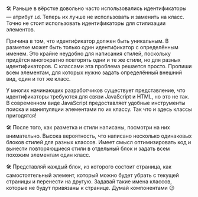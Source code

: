 
🛠 Раньше в вёрстке довольно часто использовались идентификаторы — атрибут `id`. Теперь их лучше не использовать и заменить на класс. Точно не стоит использовать идентификаторы для стилизации элементов.

Причина в том, что идентификатор должен быть уникальным. В разметке может быть только один идентификатор с определённым именем. Это крайне неудобно для написания стилей, поскольку придётся многократно повторять одни и те же стили, но для разных идентификаторов. С классами эта проблема решается просто. Пропиши всем элементам, для которых нужно задать определённый внешний вид, один и тот же класс.

У многих начинающих разработчиков существует представление, что идентификаторы требуются для связи JavaScript и HTML, но это не так. В современном виде JavaScript предоставляет удобные инструменты поиска и манипуляции элементами по их классу. Так что и здесь классы пригодятся!

🛠 После того, как разметка и стили написаны, посмотри на них внимательно. Высока вероятность, что написано несколько одинаковых блоков стилей для разных классов. Имеет смысл оптимизировать код и вынести повторяющиеся стили в отдельный блок и задать всем похожим элементам один класс.

🛠 Представляй каждый блок, из которого состоит страница, как самостоятельный элемент, который можно будет убрать с текущей страницы и перенести на другую. Задавай такие имена классов, которые не будут привязаны к странице. Думай компонентами 😉
